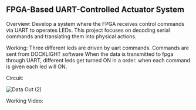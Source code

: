 ## FPGA-Based UART-Controlled Actuator System
Overview:
Develop a system where the FPGA receives control commands via UART to operates LEDs. This project focuses on decoding serial commands and translating them into physical actions.

Working:
Three different leds are driven by uart commands.
Commands are sent from DOCKLIGHT software
When the data is transmitted to fpga through UART, different leds get turned ON in a order. when each command is given each led will ON.

Circuit:

![Data Out (2)](https://github.com/user-attachments/assets/9f2334ca-fffa-4e4a-bd76-b06a40756329)

Working Video:



